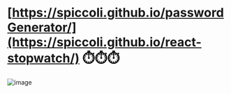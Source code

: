 # [https://spiccoli.github.io/passwordGenerator/](https://spiccoli.github.io/react-stopwatch/) ⏱️⏱️⏱️
![image](https://github.com/user-attachments/assets/3ec9f91f-1ab2-48eb-9331-1365ae7d0584)
